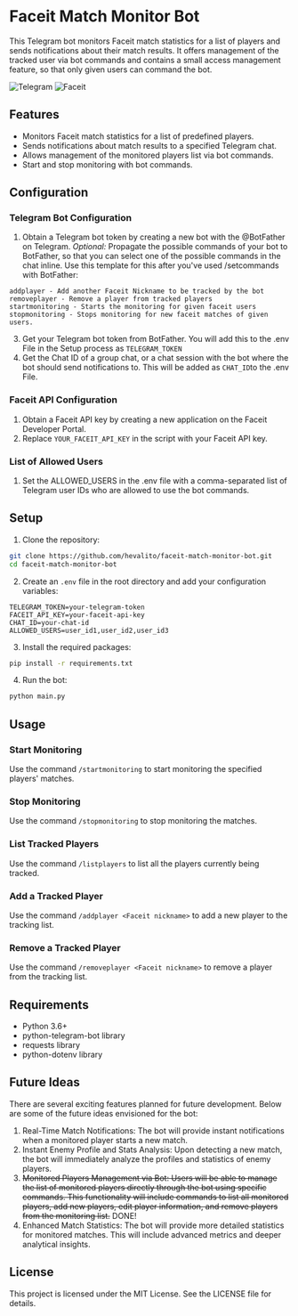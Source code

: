# Faceit Match Monitor Bot

This Telegram bot monitors Faceit match statistics for a list of players and sends notifications about their match results. It offers management of the tracked user via bot commands and contains a small access management feature, so that only given users can command the bot.

![Telegram](https://upload.wikimedia.org/wikipedia/commons/thumb/8/83/Telegram_2019_Logo.svg/120px-Telegram_2019_Logo.svg.png)
![Faceit](https://upload.wikimedia.org/wikipedia/commons/8/89/FaceIT_banner.png)

## Features

- Monitors Faceit match statistics for a list of predefined players. 
- Sends notifications about match results to a specified Telegram chat.
- Allows management of the monitored players list via bot commands.
- Start and stop monitoring with bot commands.

## Configuration
### Telegram Bot Configuration

1. Obtain a Telegram bot token by creating a new bot with the @BotFather on Telegram. 
*Optional:* Propagate the possible commands of your bot to BotFather, so that you can select one of the possible commands in the chat inline. Use this template for this after you've used /setcommands with BotFather: 
```listplayers - Lists all tracked players
addplayer - Add another Faceit Nickname to be tracked by the bot
removeplayer - Remove a player from tracked players
startmonitoring - Starts the monitoring for given faceit users
stopmonitoring - Stops monitoring for new faceit matches of given users.
```
3. Get your Telegram bot token from BotFather. You will add this to the .env File in the Setup process as `TELEGRAM_TOKEN`
4. Get the Chat ID of a group chat, or a chat session with the bot where the bot should send notifications to. This will be added as `CHAT_ID`to the .env File.

### Faceit API Configuration
1. Obtain a Faceit API key by creating a new application on the Faceit Developer Portal.
2. Replace `YOUR_FACEIT_API_KEY` in the script with your Faceit API key.
### List of Allowed Users
1. Set the ALLOWED_USERS in the .env file with a comma-separated list of Telegram user IDs who are allowed to use the bot commands.

## Setup

1. Clone the repository:
```sh
git clone https://github.com/hevalito/faceit-match-monitor-bot.git
cd faceit-match-monitor-bot
```
2. Create an `.env` file in the root directory and add your configuration variables:
```plaintext
TELEGRAM_TOKEN=your-telegram-token
FACEIT_API_KEY=your-faceit-api-key
CHAT_ID=your-chat-id
ALLOWED_USERS=user_id1,user_id2,user_id3
```
3. Install the required packages:
```sh
pip install -r requirements.txt
```
4. Run the bot:
```sh
python main.py
```

## Usage
### Start Monitoring
Use the command `/startmonitoring` to start monitoring the specified players' matches.

### Stop Monitoring
Use the command `/stopmonitoring` to stop monitoring the matches.

### List Tracked Players
Use the command `/listplayers` to list all the players currently being tracked.

### Add a Tracked Player
Use the command `/addplayer <Faceit nickname>` to add a new player to the tracking list.

### Remove a Tracked Player
Use the command `/removeplayer <Faceit nickname>` to remove a player from the tracking list.


## Requirements
- Python 3.6+
- python-telegram-bot library
- requests library
- python-dotenv library

## Future Ideas
There are several exciting features planned for future development. Below are some of the future ideas envisioned for the bot:

1. Real-Time Match Notifications: The bot will provide instant notifications when a monitored player starts a new match.
2. Instant Enemy Profile and Stats Analysis: Upon detecting a new match, the bot will immediately analyze the profiles and statistics of enemy players.
3. ~~Monitored Players Management via Bot: Users will be able to manage the list of monitored players directly through the bot using specific commands. This functionality will include commands to list all monitored players, add new players, edit player information, and remove players from the monitoring list.~~ DONE!
4. Enhanced Match Statistics: The bot will provide more detailed statistics for monitored matches. This will include advanced metrics and deeper analytical insights.

## License
This project is licensed under the MIT License. See the LICENSE file for details.